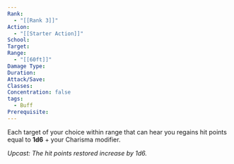 ```yaml
---
Rank:
  - "[[Rank 3]]"
Action:
  - "[[Starter Action]]"
School: 
Target: 
Range:
  - "[[60ft]]"
Damage Type: 
Duration: 
Attack/Save: 
Classes: 
Concentration: false
tags:
  - Buff
Prerequisite:
---
```

Each target of your choice within range that can hear you regains hit points equal to **1d6** + your Charisma modifier.

*Upcast: The hit points restored increase by 1d6.*